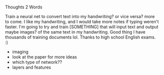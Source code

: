 Thoughts 2 Words

Train a neural net to convert text into my handwriting? or vice versa? more to come. I like my handwriting, and I would take more notes if typing weren't faster. I'm going to try and train [SOMETHING] that will input text and output maybe images? of the same text in my handwriting. Good thing I have thousands of training documents lol. Thanks to high school English exams. :)


- imaging
- look at the paper for more ideas
- which type of network??
- layers and features
